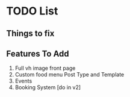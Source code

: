 # TODO List

## Things to fix

## Features To Add
1. Full vh image front page 
2. Custom food menu Post Type and Template
3. Events
5. Booking System [do in v2]

